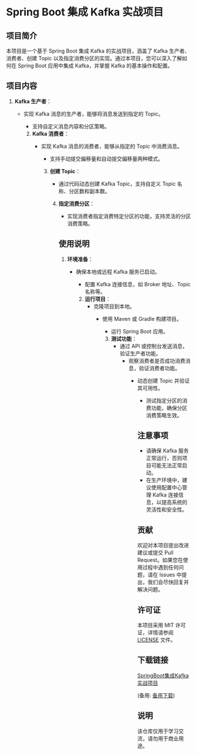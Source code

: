 # Spring Boot 集成 Kafka 实战项目

## 项目简介

本项目是一个基于 Spring Boot 集成 Kafka 的实战项目，涵盖了 Kafka 生产者、消费者、创建 Topic 以及指定消费分区的实现。通过本项目，您可以深入了解如何在 Spring Boot 应用中集成 Kafka，并掌握 Kafka 的基本操作和配置。

## 项目内容

1. **Kafka 生产者**：
   - 实现 Kafka 消息的生产者，能够将消息发送到指定的 Topic。
      - 支持自定义消息内容和分区策略。

      2. **Kafka 消费者**：
         - 实现 Kafka 消息的消费者，能够从指定的 Topic 中消费消息。
            - 支持手动提交偏移量和自动提交偏移量两种模式。

            3. **创建 Topic**：
               - 通过代码动态创建 Kafka Topic，支持自定义 Topic 名称、分区数和副本数。

               4. **指定消费分区**：
                  - 实现消费者指定消费特定分区的功能，支持灵活的分区消费策略。

                  ## 使用说明

                  1. **环境准备**：
                     - 确保本地或远程 Kafka 服务已启动。
                        - 配置 Kafka 连接信息，如 Broker 地址、Topic 名称等。

                        2. **运行项目**：
                           - 克隆项目到本地。
                              - 使用 Maven 或 Gradle 构建项目。
                                 - 运行 Spring Boot 应用。

                                 3. **测试功能**：
                                    - 通过 API 或控制台发送消息，验证生产者功能。
                                       - 观察消费者是否成功消费消息，验证消费者功能。
                                          - 动态创建 Topic 并验证其可用性。
                                             - 测试指定分区的消费功能，确保分区消费策略生效。

                                             ## 注意事项

                                             - 请确保 Kafka 服务正常运行，否则项目可能无法正常启动。
                                             - 在生产环境中，建议使用配置中心管理 Kafka 连接信息，以提高系统的灵活性和安全性。

                                             ## 贡献

                                             欢迎对本项目提出改进建议或提交 Pull Request。如果您在使用过程中遇到任何问题，请在 Issues 中提出，我们会尽快回复并解决问题。

                                             ## 许可证

                                             本项目采用 MIT 许可证，详情请参阅 [LICENSE](LICENSE) 文件。

                                             ## 下载链接
                                             [SpringBoot集成Kafka实战项目](https://pan.quark.cn/s/eaec20a98509) 

                                             (备用: [备用下载](https://pan.baidu.com/s/1Lh2BUqVGfwtGp65Q0eHHHw?pwd=1234))

                                             ## 说明

                                             该仓库仅用于学习交流，请勿用于商业用途。

